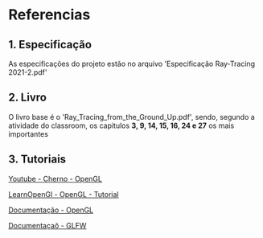 # Referencias

## 1. Especificação
As especificações do projeto estão no arquivo 'Especificação Ray-Tracing 2021-2.pdf'

## 2. Livro
O livro base é o 'Ray_Tracing_from_the_Ground_Up.pdf', sendo, segundo a atividade do classroom, os capitulos **3, 9, 14, 15, 16, 24 e 27** os mais importantes

## 3. Tutoriais
[Youtube - Cherno - OpenGL](https://www.youtube.com/watch?v=W3gAzLwfIP0&list=PLlrATfBNZ98foTJPJ_Ev03o2oq3-GGOS2&ab_channel=TheCherno)

[LearnOpenGl - OpenGL - Tutorial](https://www.youtube.com/watch?v=W3gAzLwfIP0&list=PLlrATfBNZ98foTJPJ_Ev03o2oq3-GGOS2&ab_channel=TheCherno)

[Documentação - OpenGL](https://docs.gl/)

[Documentaçaõ - GLFW](https://www.glfw.org/documentation)

